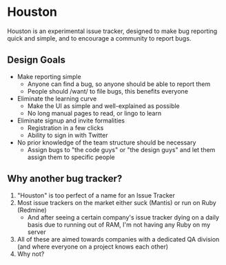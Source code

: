 Houston
=======

Houston is an experimental issue tracker, designed to make bug reporting quick and simple, and to encourage a community to report bugs.

Design Goals
------------
* Make reporting simple
	* Anyone can find a bug, so anyone should be able to report them
	* People should /want/ to file bugs, this benefits everyone
* Eliminate the learning curve
	* Make the UI as simple and well-explained as possible
	* No long manual pages to read, or lingo to learn
* Eliminate signup and invite formalities
	* Registration in a few clicks
	* Ability to sign in with Twitter
* No prior knowledge of the team structure should be necessary
	* Assign bugs to "the code guys" or "the design guys" and let them assign them to specific people

Why another bug tracker?
------------------------
1. "Houston" is too perfect of a name for an Issue Tracker
2. Most issue trackers on the market either suck (Mantis) or run on Ruby (Redmine)
   * And after seeing a certain company's issue tracker dying on a daily basis due to running out of RAM, I'm not having any Ruby on my server
3. All of these are aimed towards companies with a dedicated QA division (and where everyone on a project knows each other)
4. Why not?